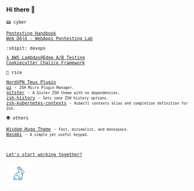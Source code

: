 ### Hi there 👋

<samp>
<small>

:pager: cyber

<a href="https://github.com/0xffsec/handbook">Pentesting Handbook</a>
<br>
<a href="https://github.com/0xffsec/webdojo">Web Dōjō - WebApps Pentesting Lab</a>

:shipit: devops

<a href="https://github.com/maxrodrigo/ab-testing-lambdas">λ AWS Lambdas@Edge A/B Testing</a>
<br>
<a href="https://github.com/maxrodrigo/cookiecutter-chalice">Cookiecutter Chalice Framework</a>

:rice_ball: rice

<a href="https://github.com/maxrodrigo/tmux-nordvpn">NordVPN Tmux Plugin</a>
<br>
<a href="https://github.com/maxrodrigo/uz">µz</a> - <small>ZSH Micro Plugin Manager.</small>
<br>
<a href="https://github.com/maxrodrigo/gitster">gitster</a> - <small>A Gister ZSH theme with no dependencies.</small>
<br>
<a href="https://github.com/maxrodrigo/zsh-history">zsh-history</a> - <small>Sets sane ZSH history options.</small>
<br>
<a href="https://github.com/maxrodrigo/zsh-kubernetes-contexts">zsh-kubernetes-contexts</a> - <small>Kubectl contexts alias and completion definition for Zsh.</small>

:alien: others

<a href="https://github.com/maxrodrigo/hugo-theme-wisdom">Wisdom Hugo Theme</a> - <small>Fast, minimalist, and monospace.</small>
<br>
<a href="https://github.com/maxrodrigo/wasabi">Wasabi</a> - <small>A simple yet useful keypad.</small>

<br>

<a href="https://www.maxrodrigo.com">Let's start working together?</a>

<img src="assets/follow_the_white_rabbit.webp" alt="Follow The White Rabbit" width="65">
</small>
</samp>
